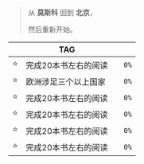 > 从 __莫斯科__ 回到 __北京__，
> 
> 然后重新开始。



|     | TAG                  | ️   |      |
| --- | -------------------- | --- | ---- |
| ⭐️  | 完成20本书左右的阅读 |     | `0%` |
| ⭐️  | 欧洲涉足三个以上国家 |     | `0%` |
| ⭐️  | 完成20本书左右的阅读 |     | `0%` |
| ⭐️  | 完成20本书左右的阅读 |     | `0%` |
| ⭐️  | 完成20本书左右的阅读 |     | `0%` |
| ⭐️  | 完成20本书左右的阅读 |     | `0%` |

